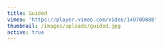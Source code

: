 ```yaml
---
title: Guided
vimeo: 'https://player.vimeo.com/video/140700088'
thumbnail: /images/uploads/guided.jpg
active: true
---
```

